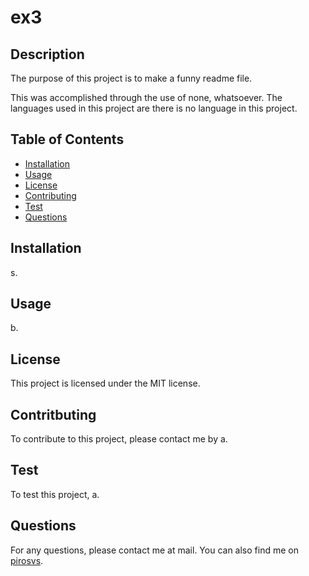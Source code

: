 # ex3

  ## Description
  The purpose of this project is to make a funny readme file.

  This was accomplished through the use of none, whatsoever. The languages used in this project are there is no language in this project.

  ## Table of Contents
  - [Installation](#installation)
  - [Usage](#usage)
  - [License](#license)
  - [Contributing](#contritbuting)
  - [Test](#test)
  - [Questions](#questions)

  ## Installation
  s.

  ## Usage
  b.

  ## License
  This project is licensed under the MIT license.

  ## Contritbuting
  To contribute to this project, please contact me by a.

  ## Test
  To test this project, a.

  ## Questions
  For any questions, please contact me at mail. You can also find me on <a href="https://github.com/pirosvs">pirosvs</a>.

  